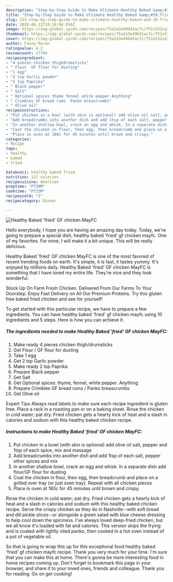 ```yaml
---
description: "Step-by-Step Guide to Make Ultimate Healthy Baked &amp;#39;fried&amp;#39; GF chicken MayFC"
title: "Step-by-Step Guide to Make Ultimate Healthy Baked &amp;#39;fried&amp;#39; GF chicken MayFC"
slug: 221-step-by-step-guide-to-make-ultimate-healthy-baked-and-39-fried-and-39-gf-chicken-mayfc
date: 2020-06-11T18:16:04.036Z
image: https://img-global.cpcdn.com/recipes/75a2a3e49641ac7c/751x532cq70/healthy-baked-fried-gf-chicken-mayfc-recipe-main-photo.jpg
thumbnail: https://img-global.cpcdn.com/recipes/75a2a3e49641ac7c/751x532cq70/healthy-baked-fried-gf-chicken-mayfc-recipe-main-photo.jpg
cover: https://img-global.cpcdn.com/recipes/75a2a3e49641ac7c/751x532cq70/healthy-baked-fried-gf-chicken-mayfc-recipe-main-photo.jpg
author: Fanny Moran
ratingvalue: 4.2
reviewcount: 17744
recipeingredient:
- "4 pieces chicken thighdrumsticks"
- " Flour  GF flour for dusting"
- "1 egg"
- "2 tsp Garlic powder"
- "2 tsp Paprika"
- " Black pepper"
- " Salt"
- " Optional spices thyme fennel white pepper Anything"
- " Crimbles GF bread rums  Panko breascrumbs"
- " Olive oil"
recipeinstructions:
- "Put chicken in a bowl (with skin is optional) add olive oil salt, pepper and 1tsp of each spice, mix and massage"
- "Add breadcrumbs into another dish and add 1tsp of each salt, pepper other spices and mix"
- "In another shallow bowl, crack an egg and whisk. In a separate dish add flour/GF flour for dusting"
- "Coat the chicken in flour, then egg, then breadcrumb and place on a grilled over tray (or just oven tray). Repeat with all chicken pieces"
- "Place in oven at 180c for 45 minutes until brown and crispy."
categories:
- Recipe
tags:
- healthy
- baked
- fried

katakunci: healthy baked fried 
nutrition: 117 calories
recipecuisine: American
preptime: "PT30M"
cooktime: "PT33M"
recipeyield: "2"
recipecategory: Dinner

---
```



![Healthy Baked &#39;fried&#39; GF chicken MayFC](https://img-global.cpcdn.com/recipes/75a2a3e49641ac7c/751x532cq70/healthy-baked-fried-gf-chicken-mayfc-recipe-main-photo.jpg)

Hello everybody, I hope you are having an amazing day today. Today, we're going to prepare a special dish, healthy baked &#39;fried&#39; gf chicken mayfc. One of my favorites. For mine, I will make it a bit unique. This will be really delicious.

Healthy Baked &#39;fried&#39; GF chicken MayFC is one of the most favored of recent trending foods on earth. It's simple, it is fast, it tastes yummy. It's enjoyed by millions daily. Healthy Baked &#39;fried&#39; GF chicken MayFC is something that I have loved my entire life. They're nice and they look wonderful.

Stock Up On Farm Fresh Chicken. Delivered From Our Farms To Your Doorstep. Enjoy Fast Delivery on All Our Premium Proteins. Try this gluten free baked fried chicken and see for yourself!


To get started with this particular recipe, we have to prepare a few ingredients. You can have healthy baked &#39;fried&#39; gf chicken mayfc using 10 ingredients and 5 steps. Here is how you can achieve it.

<!--inarticleads1-->

##### The ingredients needed to make Healthy Baked &#39;fried&#39; GF chicken MayFC:

1. Make ready 4 pieces chicken thigh/drumsticks
1. Get  Flour / GF flour for dusting
1. Take 1 egg
1. Get 2 tsp Garlic powder
1. Make ready 2 tsp Paprika
1. Prepare  Black pepper
1. Get  Salt
1. Get  Optional spices: thyme, fennel, white pepper. Anything
1. Prepare  Crimbles GF bread rums / Panko breascrumbs
1. Get  Olive oil


Expert Tips Always read labels to make sure each recipe ingredient is gluten free. Place a rack in a roasting pan or on a baking sheet. Rinse the chicken in cold water; pat dry. Fried chicken gets a hearty kick of heat and a slash in calories and sodium with this healthy baked chicken recipe. 

<!--inarticleads2-->

##### Instructions to make Healthy Baked &#39;fried&#39; GF chicken MayFC:

1. Put chicken in a bowl (with skin is optional) add olive oil salt, pepper and 1tsp of each spice, mix and massage
1. Add breadcrumbs into another dish and add 1tsp of each salt, pepper other spices and mix
1. In another shallow bowl, crack an egg and whisk. In a separate dish add flour/GF flour for dusting
1. Coat the chicken in flour, then egg, then breadcrumb and place on a grilled over tray (or just oven tray). Repeat with all chicken pieces
1. Place in oven at 180c for 45 minutes until brown and crispy.


Rinse the chicken in cold water; pat dry. Fried chicken gets a hearty kick of heat and a slash in calories and sodium with this healthy baked chicken recipe. Serve the crispy chicken as they do in Nashville--with soft bread and dill pickle slices--or alongside a green salad with blue cheese dressing to help cool down the spiciness. I&#39;ve always loved deep-fried chicken, but we all know it&#39;s loaded with fat and calories. This version skips the frying and is coated with lightly oiled panko, then cooked in a hot oven instead of a pot of vegetable oil. 

So that is going to wrap this up for this exceptional food healthy baked &#39;fried&#39; gf chicken mayfc recipe. Thank you very much for your time. I'm sure that you can make this at home. There's gonna be more interesting food in home recipes coming up. Don't forget to bookmark this page in your browser, and share it to your loved ones, friends and colleague. Thank you for reading. Go on get cooking!
